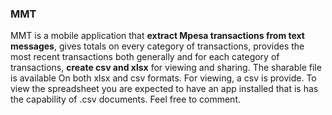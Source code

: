 ### MMT
MMT is a mobile application that **extract Mpesa transactions from text messages**, gives totals on every category of transactions,
 provides the most recent transactions both generally and for each category of transactions, **create csv and xlsx** for viewing and sharing. 
 The sharable file is available On both xlsx and csv formats. 
 For viewing, a csv is provide. To view the spreadsheet you are expected to have an app installed that is has the capability of .csv documents.
 Feel free to comment.
